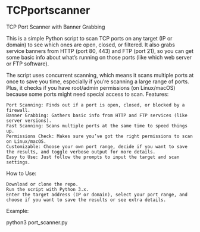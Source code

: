 # TCPportscanner

TCP Port Scanner with Banner Grabbing

This is a simple Python script to scan TCP ports on any target (IP or domain) to see which ones are open, closed, or filtered. It also grabs service banners from HTTP (port 80, 443) and FTP (port 21), so you can get some basic info about what’s running on those ports (like which web server or FTP software).

The script uses concurrent scanning, which means it scans multiple ports at once to save you time, especially if you’re scanning a large range of ports. Plus, it checks if you have root/admin permissions (on Linux/macOS) because some ports might need special access to scan.
Features:

    Port Scanning: Finds out if a port is open, closed, or blocked by a firewall.
    Banner Grabbing: Gathers basic info from HTTP and FTP services (like server versions).
    Fast Scanning: Scans multiple ports at the same time to speed things up.
    Permissions Check: Makes sure you’ve got the right permissions to scan on Linux/macOS.
    Customizable: Choose your own port range, decide if you want to save the results, and toggle verbose output for more details.
    Easy to Use: Just follow the prompts to input the target and scan settings.

How to Use:

    Download or clone the repo.
    Run the script with Python 3.x.
    Enter the target address (IP or domain), select your port range, and choose if you want to save the results or see extra details.

Example:

python3 port_scanner.py
